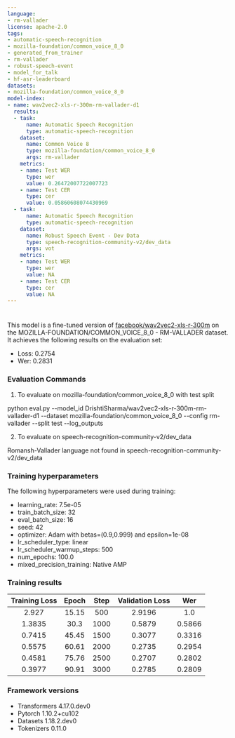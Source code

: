 ```yaml
---
language:
- rm-vallader
license: apache-2.0
tags:
- automatic-speech-recognition
- mozilla-foundation/common_voice_8_0
- generated_from_trainer
- rm-vallader
- robust-speech-event
- model_for_talk
- hf-asr-leaderboard
datasets:
- mozilla-foundation/common_voice_8_0
model-index:
- name: wav2vec2-xls-r-300m-rm-vallader-d1
  results:
  - task:
      name: Automatic Speech Recognition
      type: automatic-speech-recognition
    dataset:
      name: Common Voice 8
      type: mozilla-foundation/common_voice_8_0
      args: rm-vallader
    metrics:
    - name: Test WER
      type: wer
      value: 0.26472007722007723
    - name: Test CER
      type: cer
      value: 0.05860608074430969
  - task:
      name: Automatic Speech Recognition
      type: automatic-speech-recognition
    dataset:
      name: Robust Speech Event - Dev Data
      type: speech-recognition-community-v2/dev_data
      args: vot
    metrics:
    - name: Test WER
      type: wer
      value: NA
    - name: Test CER
      type: cer
      value: NA
---
```

<!-- This model card has been generated automatically according to the information the Trainer had access to. You
should probably proofread and complete it, then remove this comment. -->

# 

This model is a fine-tuned version of [facebook/wav2vec2-xls-r-300m](https://huggingface.co/facebook/wav2vec2-xls-r-300m) on the MOZILLA-FOUNDATION/COMMON_VOICE_8_0 - RM-VALLADER dataset.
It achieves the following results on the evaluation set:
- Loss: 0.2754
- Wer: 0.2831


### Evaluation Commands

1. To evaluate on mozilla-foundation/common_voice_8_0 with test split

python eval.py --model_id DrishtiSharma/wav2vec2-xls-r-300m-rm-vallader-d1 --dataset mozilla-foundation/common_voice_8_0 --config rm-vallader --split test --log_outputs

2. To evaluate on speech-recognition-community-v2/dev_data

Romansh-Vallader language not found in speech-recognition-community-v2/dev_data


### Training hyperparameters

The following hyperparameters were used during training:
- learning_rate: 7.5e-05
- train_batch_size: 32
- eval_batch_size: 16
- seed: 42
- optimizer: Adam with betas=(0.9,0.999) and epsilon=1e-08
- lr_scheduler_type: linear
- lr_scheduler_warmup_steps: 500
- num_epochs: 100.0
- mixed_precision_training: Native AMP

### Training results

| Training Loss | Epoch | Step | Validation Loss | Wer    |
|:-------------:|:-----:|:----:|:---------------:|:------:|
| 2.927         | 15.15 | 500  | 2.9196          | 1.0    |
| 1.3835        | 30.3  | 1000 | 0.5879          | 0.5866 |
| 0.7415        | 45.45 | 1500 | 0.3077          | 0.3316 |
| 0.5575        | 60.61 | 2000 | 0.2735          | 0.2954 |
| 0.4581        | 75.76 | 2500 | 0.2707          | 0.2802 |
| 0.3977        | 90.91 | 3000 | 0.2785          | 0.2809 |


### Framework versions

- Transformers 4.17.0.dev0
- Pytorch 1.10.2+cu102
- Datasets 1.18.2.dev0
- Tokenizers 0.11.0
